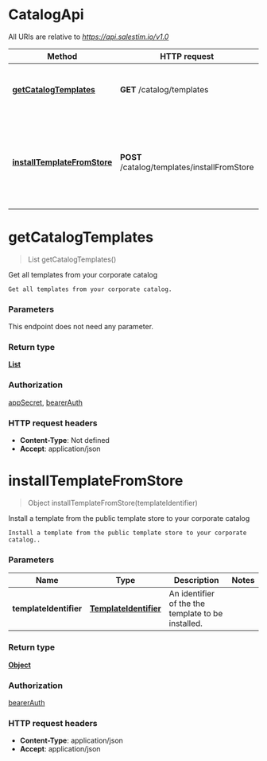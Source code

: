 # CatalogApi

All URIs are relative to *https://api.salestim.io/v1.0*

Method | HTTP request | Description
------------- | ------------- | -------------
[**getCatalogTemplates**](CatalogApi.md#getCatalogTemplates) | **GET** /catalog/templates | Get all templates from your corporate catalog
[**installTemplateFromStore**](CatalogApi.md#installTemplateFromStore) | **POST** /catalog/templates/installFromStore | Install a template from the public template store to your corporate catalog


<a name="getCatalogTemplates"></a>
# **getCatalogTemplates**
> List getCatalogTemplates()

Get all templates from your corporate catalog

    Get all templates from your corporate catalog.

### Parameters
This endpoint does not need any parameter.

### Return type

[**List**](..//Models/object.md)

### Authorization

[appSecret](../README.md#appSecret), [bearerAuth](../README.md#bearerAuth)

### HTTP request headers

- **Content-Type**: Not defined
- **Accept**: application/json

<a name="installTemplateFromStore"></a>
# **installTemplateFromStore**
> Object installTemplateFromStore(templateIdentifier)

Install a template from the public template store to your corporate catalog

    Install a template from the public template store to your corporate catalog..

### Parameters

Name | Type | Description  | Notes
------------- | ------------- | ------------- | -------------
 **templateIdentifier** | [**TemplateIdentifier**](..//Models/TemplateIdentifier.md)| An identifier of the the template to be installed. |

### Return type

[**Object**](..//Models/object.md)

### Authorization

[bearerAuth](../README.md#bearerAuth)

### HTTP request headers

- **Content-Type**: application/json
- **Accept**: application/json

